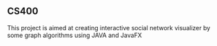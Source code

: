 ## CS400
This project is aimed at creating interactive social network visualizer by some graph algorithms using JAVA and JavaFX
